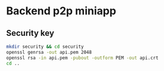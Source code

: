 # Backend p2p miniapp

## Security key

```bash
mkdir security && cd security
openssl genrsa -out api.pem 2048
openssl rsa -in api.pem -pubout -outform PEM -out api.crt
cd ..
```
